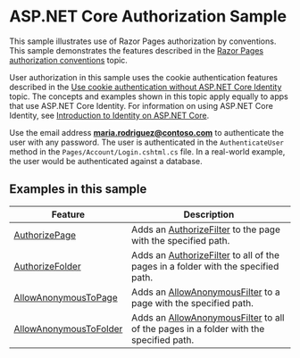 # ASP.NET Core Authorization Sample

This sample illustrates use of Razor Pages authorization by conventions. This sample demonstrates the features described in the [Razor Pages authorization conventions](https://docs.microsoft.com/aspnet/core/security/authorization/razor-pages-authorization) topic.

User authorization in this sample uses the cookie authentication features described in the [Use cookie authentication without ASP.NET Core Identity](https://docs.microsoft.com/aspnet/core/security/authentication/cookie) topic. The concepts and examples shown in this topic apply equally to apps that use ASP.NET Core Identity. For information on using ASP.NET Core Identity, see [Introduction to Identity on ASP.NET Core](https://docs.microsoft.com/aspnet/core/security/authentication/identity).

Use the email address **maria.rodriguez@contoso.com** to authenticate the user with any password. The user is authenticated in the `AuthenticateUser` method in the `Pages/Account/Login.cshtml.cs` file. In a real-world example, the user would be authenticated against a database.

## Examples in this sample

| Feature | Description |
| --- | --- |
| [AuthorizePage](https://docs.microsoft.com/dotnet/api/microsoft.extensions.dependencyinjection.pageconventioncollectionextensions.authorizepage) | Adds an [AuthorizeFilter](https://docs.microsoft.com/dotnet/api/microsoft.aspnetcore.mvc.authorization.authorizefilter) to the page with the specified path. |
| [AuthorizeFolder](https://docs.microsoft.com/dotnet/api/microsoft.extensions.dependencyinjection.pageconventioncollectionextensions.authorizefolder) | Adds an [AuthorizeFilter](https://docs.microsoft.com/dotnet/api/microsoft.aspnetcore.mvc.authorization.authorizefilter) to all of the pages in a folder with the specified path. |
| [AllowAnonymousToPage](https://docs.microsoft.com/dotnet/api/microsoft.extensions.dependencyinjection.pageconventioncollectionextensions.allowanonymoustopage) | Adds an [AllowAnonymousFilter](https://docs.microsoft.com/dotnet/api/microsoft.aspnetcore.mvc.authorization.allowanonymousfilter) to a page with the specified path. |
| [AllowAnonymousToFolder](https://docs.microsoft.com/dotnet/api/microsoft.extensions.dependencyinjection.pageconventioncollectionextensions.allowanonymoustofolder) | Adds an [AllowAnonymousFilter](https://docs.microsoft.com/dotnet/api/microsoft.aspnetcore.mvc.authorization.allowanonymousfilter) to all of the pages in a folder with the specified path. |
